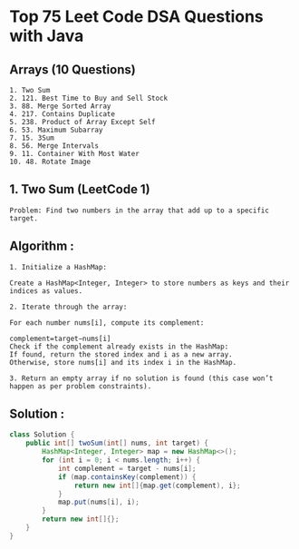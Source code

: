# Top 75 Leet Code DSA Questions with Java

## Arrays (10 Questions)
    1. Two Sum
    2. 121. Best Time to Buy and Sell Stock
    3. 88. Merge Sorted Array
    4. 217. Contains Duplicate
    5. 238. Product of Array Except Self
    6. 53. Maximum Subarray
    7. 15. 3Sum
    8. 56. Merge Intervals
    9. 11. Container With Most Water
    10. 48. Rotate Image


## 1. Two Sum (LeetCode 1)
    Problem: Find two numbers in the array that add up to a specific target.

## Algorithm :
    1. Initialize a HashMap:

    Create a HashMap<Integer, Integer> to store numbers as keys and their indices as values.

    2. Iterate through the array:

    For each number nums[i], compute its complement:

    complement=target−nums[i]    
    Check if the complement already exists in the HashMap:
    If found, return the stored index and i as a new array.
    Otherwise, store nums[i] and its index i in the HashMap.

    3. Return an empty array if no solution is found (this case won’t happen as per problem constraints).
    

## Solution :
```java
class Solution {
    public int[] twoSum(int[] nums, int target) {
        HashMap<Integer, Integer> map = new HashMap<>(); 
        for (int i = 0; i < nums.length; i++) {
            int complement = target - nums[i];
            if (map.containsKey(complement)) {
                return new int[]{map.get(complement), i}; 
            }
            map.put(nums[i], i);
        }
        return new int[]{}; 
    }
}
